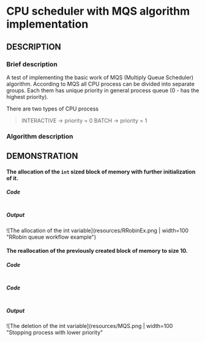 # CPU scheduler with MQS algorithm implementation
## DESCRIPTION
### Brief description
A test of implementing the basic work of MQS (Multiply Queue Scheduler) algorithm.
According to MQS all CPU process can be divided into separate groups. Each them has unique priority in
general process queue (0 - has the highest priority).

There are two types of CPU process
> INTERACTIVE -> priority = 0
> BATCH -> priority = 1

### Algorithm description
## DEMONSTRATION

#### The allocation of the `int` sized block of memory with further initialization of it.
##### Code
```
```
##### Output
![The allocation of the int variable](resources/RRobinEx.png | width=100 "RRobin queue workflow example")
#### The reallocation of the previously created block of memory to size 10.
##### Code
```
```
##### Code
```
```
##### Output
![The deletion of the int variable](resources/MQS.png | width=100 "Stopping process with lower priority"
